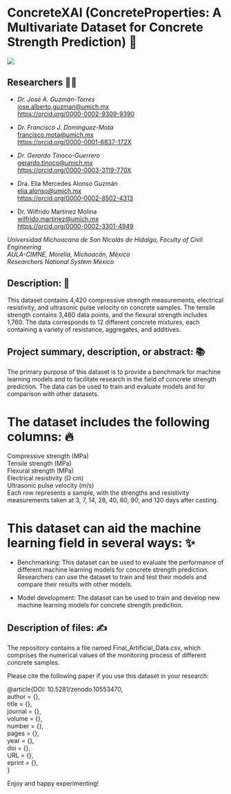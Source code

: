# ConcreteXAI (ConcreteProperties: A Multivariate Dataset for Concrete Strength Prediction) 🏫
![](Distribution.png)

## Researchers 🧑‍🔬
- *Dr. José A. Guzmán-Torres* <br />
jose.alberto.guzman@umich.mx <br />
https://orcid.org/0000-0002-9309-9390

- *Dr. Francisco J. Domínguez-Mota* <br />
francisco.mota@umich.mx <br />
https://orcid.org/0000-0001-6837-172X
- *Dr. Gerardo Tinoco-Guerrero* <br />
gerardo.tinoco@umich.mx <br />
https://orcid.org/0000-0003-3119-770X
- Dra. Elia Mercedes Alonso Guzmán <br />
elia.alonso@umich.mx <br />
https://orcid.org/0000-0002-8502-4313
- Dr. Wilfrido Martínez Molina <br />
wilfrido.martinez@umich.mx <br />
https://orcid.org/0000-0002-3301-4949

*Universidad Michoacana de San Nicolás de Hidalgo, Faculty of Civil Engineering* <br />
*AULA-CIMNE, Morelia, Michoacán, México* <br />
*Researchers National System México*




## Description: 📝
This dataset contains 4,420 compressive strength measurements, electrical resistivity, and ultrasonic pulse velocity on concrete samples. The tensile strength contains 3,460 data points, and the flexural strength includes 1,760. The data corresponds to 12 different concrete mixtures, each containing a variety of resistance, aggregates, and additives.

## Project summary, description, or abstract: 📚

The primary purpose of this dataset is to provide a benchmark for machine learning models and to facilitate research in the field of concrete strength prediction. The data can be used to train and evaluate models and for comparison with other datasets.

# The dataset includes the following columns: 🔥

Compressive strength (MPa) <br />
Tensile strength (MPa) <br />
Flexural strength (MPa) <br />
Electrical resistivity (Ω·cm) <br />
Ultrasonic pulse velocity (m/s) <br />
Each row represents a sample, with the strengths and resistivity measurements taken at 3, 7, 14, 28, 40, 60, 90, and 120 days after casting. 

# This dataset can aid the machine learning field in several ways: ✨

- Benchmarking: This dataset can be used to evaluate the performance of different machine learning models for concrete strength prediction. Researchers can use the dataset to train and test their models and compare their results with other models.

- Model development: The dataset can be used to train and develop new machine learning models for concrete strength prediction.

## Description of files: ✍️
The repository contains a file named Final_Artificial_Data.csv, which comprises the numerical values of the monitoring process of different concrete samples.

Please cite the following paper if you use this dataset in your research:

@article{DOI: 10.5281/zenodo.10553470, <br />
author = {}, <br />
title = {}, <br />
journal = {}, <br />
volume = {}, <br />
number = {}, <br />
pages = {}, <br />
year = {}, <br />
doi = {}, <br />
URL = {}, <br />
eprint = {}, <br />
}

Enjoy and happy experimenting!
